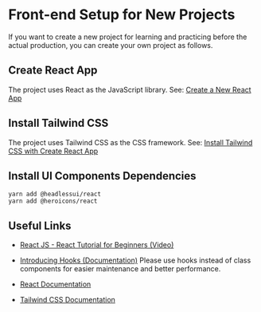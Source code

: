 # Front-end Setup for New Projects

If you want to create a new project for learning and practicing before the actual production, you can create your own project as follows.

## Create React App

The project uses React as the JavaScript library.
See: [Create a New React App](https://reactjs.org/docs/create-a-new-react-app.html "Create a New React App")

## Install Tailwind CSS

The project uses Tailwind CSS as the CSS framework.
See: [Install Tailwind CSS with Create React App](https://tailwindcss.com/docs/guides/create-react-app#install-and-configure-craco "Install Tailwind CSS with Create React App")

## Install UI Components Dependencies

```shell
yarn add @headlessui/react
yarn add @heroicons/react
```

## Useful Links

- [React JS - React Tutorial for Beginners (Video)](https://www.youtube.com/watch?v=Ke90Tje7VS0 "React JS - React Tutorial for Beginners")
- [Introducing Hooks (Documentation)](https://reactjs.org/docs/hooks-intro.html "Introducing Hooks")
  Please use hooks instead of class components for easier maintenance and better performance.

- [React Documentation](https://reactjs.org/docs/getting-started.html "React Documentation")
- [Tailwind CSS Documentation](https://tailwindcss.com/docs "Tailwind CSS Documentation")
